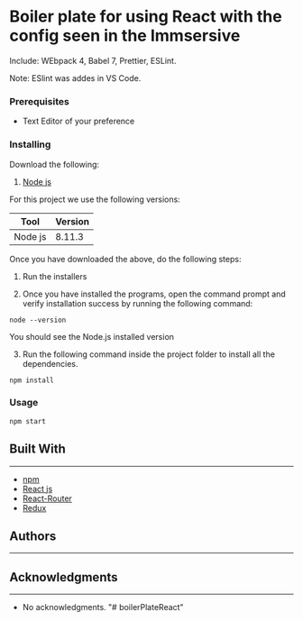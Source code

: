 # Boiler plate for using React with the config seen in the Immsersive
Include:
WEbpack 4, Babel 7, Prettier, ESLint.


Note: ESlint was addes in VS Code.

### Prerequisites

* Text Editor of your preference


### Installing

Download the following:

1. [Node js](https://nodejs.org/en/download/)


For this project we use the following versions:


| Tool | Version | 
| -------- | -------- | 
| Node js    | 8.11.3 |

Once you have downloaded the above, do the following steps:

1. Run the installers

2. Once you have installed the programs, open the command prompt and verify installation success by running the following command:

```
node --version
```

You should see the Node.js installed version

3. Run the following command inside the project folder to install all the dependencies.

```
npm install
```

### Usage

```
npm start
```

## Built With
---

* [npm](https://www.npmjs.com/)
* [React js](https://reactjs.org/)
* [React-Router](https://reacttraining.com/react-router/web)
* [Redux](https://redux.js.org/)

## Authors
---


## Acknowledgments
---

* No acknowledgments.
"# boilerPlateReact" 

